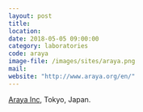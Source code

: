```yaml
---
layout: post
title:
location:
date: 2018-05-05 09:00:00
category: laboratories
code: araya
image-file: /images/sites/araya.png
mail:
website: "http://www.araya.org/en/"
---
```

[Araya Inc](http://www.araya.org/en/), Tokyo, Japan.
